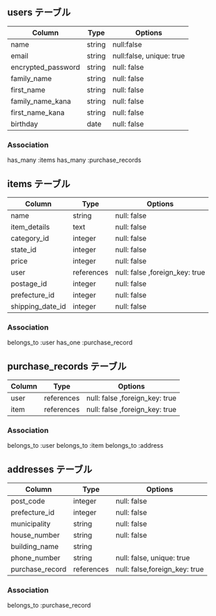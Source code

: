 ## users テーブル

| Column             | Type   |Options     |
| ------------------ | ------ |----------- |
| name               | string | null:false |
| email              | string | null:false, unique: true |
| encrypted_password | string | null: false |
| family_name        | string | null: false |
| first_name         | string | null: false |
| family_name_kana   | string | null: false |
| first_name_kana    | string | null: false |
| birthday           | date | null: false |

### Association

has_many :items
has_many :purchase_records

## items テーブル

| Column             | Type   |Options     |
| ------------------ | ------ |----------- |
| name               | string | null: false |
| item_details       | text   | null: false |
| category_id        | integer | null: false |
| state_id           | integer | null: false |
| price              | integer | null: false |
| user               | references | null: false ,foreign_key: true|
| postage_id         | integer | null: false |
| prefecture_id      | integer | null: false |
| shipping_date_id   | integer | null: false |

### Association

belongs_to :user
has_one :purchase_record

## purchase_records テーブル

| Column             | Type   |Options     |
| ------------------ | ------ |----------- |
| user            | references | null: false ,foreign_key: true|
| item            | references | null: false ,foreign_key: true|

### Association

belongs_to :user
belongs_to :item
belongs_to :address

## addresses テーブル

| Column             | Type   |Options     |
| ------------------ | ------ |----------- |
| post_code          | integer | null: false |
| prefecture_id      | integer | null: false |
| municipality       | string  | null: false |
| house_number       | string  | null: false |
| building_name      | string  |  |
| phone_number       | string  | null: false, unique: true |
| purchase_record    | references | null: false,foreign_key: true  |

### Association

belongs_to :purchase_record
